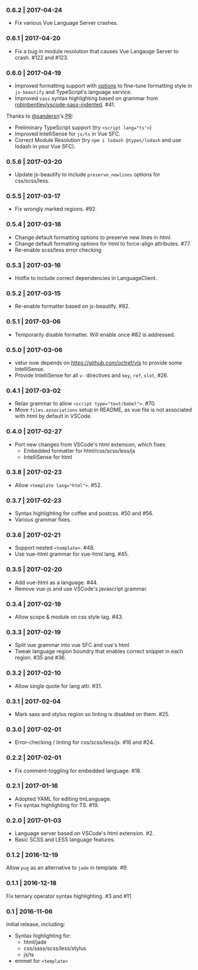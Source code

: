 ### 0.6.2 | 2017-04-24

- Fix various Vue Language Server crashes.

### 0.6.1 | 2017-04-20

- Fix a bug in module resolution that causes Vue Langauge Server to crash. #122 and #123.

### 0.6.0 | 2017-04-19

- Improved formatting support with [options](https://github.com/octref/vetur/blob/master/docs/formatting.md) to fine-tune formatting style in `js-beautify` and TypeScript's language service.
- Improved `sass` syntax highlighting based on grammar from [robinbentley/vscode-sass-indented](https://github.com/robinbentley/vscode-sass-indented). #41.

Thanks to [@sandersn](https://github.com/sandersn)'s [PR](https://github.com/octref/vetur/pull/94):
- Preliminary TypeScript support (try `<script lang="ts">`)
- Improved IntelliSense for `js/ts` in Vue SFC.
- Correct Module Resolution (try `npm i lodash @types/lodash` and use lodash in your Vue SFC).

### 0.5.6 | 2017-03-20

- Update js-beautify to include `preserve_newlines` options for css/scss/less.

### 0.5.5 | 2017-03-17

- Fix wrongly marked regions. #92.

### 0.5.4 | 2017-03-16

- Change default formatting options to preserve new lines in html.
- Change default formatting options for html to force-align attributes. #77.
- Re-enable scss/less error checking

### 0.5.3 | 2017-03-16

- Hotfix to include correct dependencies in LanguageClient.

### 0.5.2 | 2017-03-15

- Re-enable formatter based on js-beautify. #82.

### 0.5.1 | 2017-03-06

- Temporarily disable formatter. Will enable once #82 is addressed.

### 0.5.0 | 2017-03-06

- vetur now depends on https://github.com/octref/vls to provide some IntelliSense.
- Provide IntelliSense for all `v-` directives and `key`, `ref`, `slot`, #26.

### 0.4.1 | 2017-03-02

- Relax grammar to allow `<script type="text/babel">`. #70.
- Move `files.associations` setup in README, as vue file is not associated with html by default in VSCode.

### 0.4.0 | 2017-02-27

- Port new changes from VSCode's html extension, which fixes
  - Embedded formatter for html/css/scss/less/js
  - IntelliSense for html

### 0.3.8 | 2017-02-23

- Allow `<template lang="html">`. #52.

### 0.3.7 | 2017-02-23

- Syntax highlighting for coffee and postcss. #50 and #56.
- Various grammar fixes.

### 0.3.6 | 2017-02-21

- Support nested `<template>`. #48.
- Use vue-html grammar for vue-html lang. #45.

### 0.3.5 | 2017-02-20

- Add vue-html as a language. #44.
- Remove vue-js and use VSCode's javascript grammar.

### 0.3.4 | 2017-02-19

- Allow scope & module on css style tag. #43.

### 0.3.3 | 2017-02-19

- Split vue grammar into vue SFC and vue's html
- Tweak language region boundry that enables correct snippet in each region. #35 and #36.

### 0.3.2 | 2017-02-10

- Allow single quote for lang attr. #31.

### 0.3.1 | 2017-02-04

- Mark sass and stylus region so linting is disabled on them. #25.

### 0.3.0 | 2017-02-01

- Error-checking / linting for css/scss/less/js. #16 and #24.

### 0.2.2 | 2017-02-01

- Fix comment-toggling for embedded language. #18.

### 0.2.1 | 2017-01-16

- Adopted YAML for editing tmLanguage.
- Fix syntax highlighting for TS. #19.

### 0.2.0 | 2017-01-03

- Language server based on VSCode's html extension. #2.
- Basic SCSS and LESS language features.

### 0.1.2 | 2016-12-19

Allow `pug` as an alternative to `jade` in template. #9.

### 0.1.1 | 2016-12-18

Fix ternary operator syntax highlighting. #3 and #11.

### 0.1 | 2016-11-06

Initial release, including:

- Syntax highlighting for:
  - html/jade
  - css/sass/scss/less/stylus
  - js/ts
- emmet for `<template>`